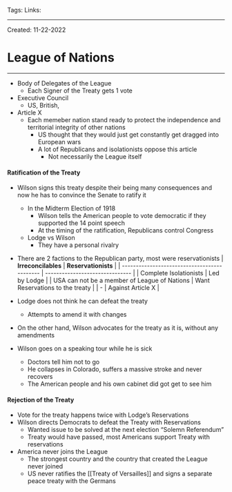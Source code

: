 Tags:
Links: 

---
Created: 11-22-2022
# League of Nations
---

- Body of Delegates of the League
	- Each Signer of the Treaty gets 1 vote
- Executive Council
	- US, British, 
- Article X
	- Each memeber nation stand ready to protect the independence and territorial integrity of other nations
		- US thought that they would just get constantly get dragged into European wars
		- A lot of Republicans and isolationists oppose this article
			- Not necessarily the League itself

#### Ratification of the Treaty
- Wilson signs this treaty despite their being many consequences and now he has to convince the Senate to ratify it
	- In the Midterm Election of 1918
		- Wilson tells the American people to vote democratic if they supported the 14 point speech
		- At the timing of the ratification, Republicans control Congress
	- Lodge vs Wilson
		- They have a personal rivalry

- There are 2 factions to the Republican party, most were reservationists
| **Irreconcilables**                          | **Reservationists**             |
| -------------------------------------------- | ------------------------------- |
| Complete Isolationists                       | Led by Lodge                    |
| USA can not be a member of League of Nations | Want Reservations to the treaty |
| -                                            | Against Article X                                |

- Lodge does not think he can defeat the treaty
	- Attempts to amend it with changes
- On the other hand, Wilson advocates for the treaty as it is, without any amendments
- Wilson goes on a speaking tour while he is sick
	- Doctors tell him not to go
	- He collapses in Colorado, suffers a massive stroke and never recovers
	- The American people and his own cabinet did got get to see him

#### Rejection of the Treaty
- Vote for the treaty happens twice with Lodge’s Reservations
- Wilson directs Democrats to defeat the Treaty with Reservations
	- Wanted issue to be solved at the next election “Solemn Referendum”
	- Treaty would have passed, most Americans support Treaty with reservations
- America never joins the League
	- The strongest country and the country that created the League never joined
	- US never ratifies the [[Treaty of Versailles]] and signs a separate peace treaty with the Germans